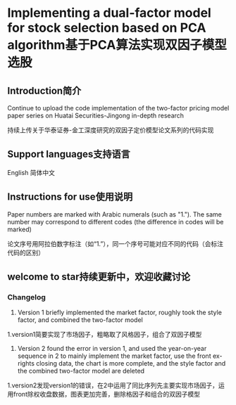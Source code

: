 # Implementing a dual-factor model for stock selection based on PCA algorithm基于PCA算法实现双因子模型选股
## Introduction简介
Continue to upload the code implementation of the two-factor pricing model paper series on Huatai Securities-Jingong in-depth research

持续上传关于华泰证券-金工深度研究的双因子定价模型论文系列的代码实现
## Support languages支持语言
English 简体中文
## Instructions for use使用说明
Paper numbers are marked with Arabic numerals (such as "1."). The same number may correspond to different codes (the difference in codes will be marked)

论文序号用阿拉伯数字标注（如“1.”），同一个序号可能对应不同的代码（会标注代码的区别）
## welcome to star持续更新中，欢迎收藏讨论 
### Changelog
1. Version 1 briefly implemented the market factor, roughly took the style factor, and combined the two-factor model

1.version1简要实现了市场因子，粗略取了风格因子，组合了双因子模型


1. Version 2 found the error in version 1, and used the year-on-year sequence in 2 to mainly implement the market factor, use the front ex-rights closing data, the chart is more complete, and the style factor and the combined two-factor model are deleted
   
1.version2发现version1的错误，在2中运用了同比序列先主要实现市场因子，运用front除权收盘数据，图表更加完善，删除格因子和组合的双因子模型


